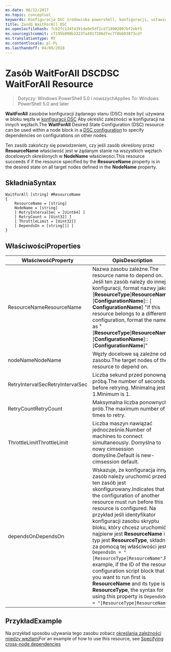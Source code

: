 ```yaml
---
ms.date: 06/12/2017
ms.topic: conceptual
keywords: Konfiguracja DSC środowiska powershell, konfiguracji, ustawienia
title: Zasób WaitForAll DSC
ms.openlocfilehash: 7cb2fc134f4391de0e5df2cd719902097bf2ebf5
ms.sourcegitcommit: cf195b090b3223fa4917206dfec7f0b603873cdf
ms.translationtype: MT
ms.contentlocale: pl-PL
ms.lasthandoff: 04/09/2018
---
```

# <a name="dsc-waitforall-resource"></a><span data-ttu-id="5c4d8-103">Zasób WaitForAll DSC</span><span class="sxs-lookup"><span data-stu-id="5c4d8-103">DSC WaitForAll Resource</span></span>

> <span data-ttu-id="5c4d8-104">Dotyczy: Windows PowerShell 5.0 i nowszych</span><span class="sxs-lookup"><span data-stu-id="5c4d8-104">Applies To: Windows PowerShell 5.0 and later</span></span>

<span data-ttu-id="5c4d8-105">**WaitForAll** zasobów konfiguracji żądanego stanu (DSC) może być używana w bloku węzła w [konfiguracji DSC](configurations.md) Aby określić zależności w konfiguracji na innych węzłach.</span><span class="sxs-lookup"><span data-stu-id="5c4d8-105">The **WaitForAll** Desired State Configuration (DSC) resource can be used within a node block in a [DSC configuration](configurations.md) to specify dependencies on configurations on other nodes.</span></span>

<span data-ttu-id="5c4d8-106">Ten zasób zakończy się powodzeniem, czy jeśli zasób określony przez **ResourceName** właściwość jest w żądanym stanie na wszystkich węzłach docelowych określonych w **NodeName** właściwości.</span><span class="sxs-lookup"><span data-stu-id="5c4d8-106">This resource succeeds if if the resource specified by the **ResourceName** property is in the desired state on all target nodes defined in the **NodeName** property.</span></span>


## <a name="syntax"></a><span data-ttu-id="5c4d8-107">Składnia</span><span class="sxs-lookup"><span data-stu-id="5c4d8-107">Syntax</span></span>

```
WaitForAll [string] #ResourceName
{
    ResourceName = [string]
    NodeName = [string]
    [ RetryIntervalSec = [Uint64] ]
    [ RetryCount = [Uint32] ]
    [ ThrottleLimit = [Uint32]]
    [ DependsOn = [string[]] ]
}
```

## <a name="properties"></a><span data-ttu-id="5c4d8-108">Właściwości</span><span class="sxs-lookup"><span data-stu-id="5c4d8-108">Properties</span></span>

|  <span data-ttu-id="5c4d8-109">Właściwość</span><span class="sxs-lookup"><span data-stu-id="5c4d8-109">Property</span></span>  |  <span data-ttu-id="5c4d8-110">Opis</span><span class="sxs-lookup"><span data-stu-id="5c4d8-110">Description</span></span>   |
|---|---|
| <span data-ttu-id="5c4d8-111">ResourceName</span><span class="sxs-lookup"><span data-stu-id="5c4d8-111">ResourceName</span></span>| <span data-ttu-id="5c4d8-112">Nazwa zasobu zależne.</span><span class="sxs-lookup"><span data-stu-id="5c4d8-112">The resource name to depend on.</span></span> <span data-ttu-id="5c4d8-113">Jeśli ten zasób należy do innej konfiguracji, format nazwy jako "[__ResourceType__]__ResourceName__:: [__ConfigurationName__]:: [ __ConfigurationName__] "</span><span class="sxs-lookup"><span data-stu-id="5c4d8-113">If this resource belongs to a different configuration, format the name as "[__ResourceType__]__ResourceName__::[__ConfigurationName__]::[__ConfigurationName__]"</span></span>|
| <span data-ttu-id="5c4d8-114">nodeName</span><span class="sxs-lookup"><span data-stu-id="5c4d8-114">NodeName</span></span>| <span data-ttu-id="5c4d8-115">Węzły docelowe są zależne od zasobu.</span><span class="sxs-lookup"><span data-stu-id="5c4d8-115">The target nodes of the resource to depend on.</span></span>|
| <span data-ttu-id="5c4d8-116">RetryIntervalSec</span><span class="sxs-lookup"><span data-stu-id="5c4d8-116">RetryIntervalSec</span></span>| <span data-ttu-id="5c4d8-117">Liczba sekund przed ponowną próbą.</span><span class="sxs-lookup"><span data-stu-id="5c4d8-117">The number of seconds before retrying.</span></span> <span data-ttu-id="5c4d8-118">Minimalną jest 1.</span><span class="sxs-lookup"><span data-stu-id="5c4d8-118">Minimum is 1.</span></span>|
| <span data-ttu-id="5c4d8-119">RetryCount</span><span class="sxs-lookup"><span data-stu-id="5c4d8-119">RetryCount</span></span>| <span data-ttu-id="5c4d8-120">Maksymalna liczba ponownych prób.</span><span class="sxs-lookup"><span data-stu-id="5c4d8-120">The maximum number of times to retry.</span></span>|
| <span data-ttu-id="5c4d8-121">ThrottleLimit</span><span class="sxs-lookup"><span data-stu-id="5c4d8-121">ThrottleLimit</span></span>| <span data-ttu-id="5c4d8-122">Liczba maszyn nawiązać jednocześnie.</span><span class="sxs-lookup"><span data-stu-id="5c4d8-122">Number of machines to connect simultaneously.</span></span> <span data-ttu-id="5c4d8-123">Domyślna to nowy cimsession domyślne.</span><span class="sxs-lookup"><span data-stu-id="5c4d8-123">Default is new-cimsession default.</span></span>|
| <span data-ttu-id="5c4d8-124">dependsOn</span><span class="sxs-lookup"><span data-stu-id="5c4d8-124">DependsOn</span></span> | <span data-ttu-id="5c4d8-125">Wskazuje, że konfiguracja inny zasób należy uruchomić przed ten zasób jest skonfigurowany.</span><span class="sxs-lookup"><span data-stu-id="5c4d8-125">Indicates that the configuration of another resource must run before this resource is configured.</span></span> <span data-ttu-id="5c4d8-126">Na przykład jeśli identyfikator konfiguracji zasobu skryptu bloku, który chcesz uruchomić najpierw jest __ResourceName__ i jej typ jest __ResourceType__, składnia za pomocą tej właściwości jest `DependsOn = "[ResourceType]ResourceName"`.</span><span class="sxs-lookup"><span data-stu-id="5c4d8-126">For example, if the ID of the resource configuration script block that you want to run first is __ResourceName__ and its type is __ResourceType__, the syntax for using this property is `DependsOn = "[ResourceType]ResourceName"`.</span></span>|


## <a name="example"></a><span data-ttu-id="5c4d8-127">Przykład</span><span class="sxs-lookup"><span data-stu-id="5c4d8-127">Example</span></span>

<span data-ttu-id="5c4d8-128">Na przykład sposobu używania tego zasobu zobacz [określania zależności między węzłami](crossNodeDependencies.md)</span><span class="sxs-lookup"><span data-stu-id="5c4d8-128">For an example of how to use this resource, see [Specifying cross-node dependencies](crossNodeDependencies.md)</span></span>